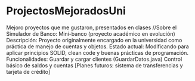 # ProjectosMejoradosUni
Mejoro proyectos que me gustaron, presentados en clases 
//Sobre el Simulador de Banco: 
Mini-banco (proyecto académico en evolución)
Descripción: Proyecto originalmente encargado en la universidad como práctica de manejo de cuentas y objetos.
Estado actual: Modificando para aplicar principios SOLID, clean code y buenas prácticas de programación.
Funcionalidades:
Guardar y cargar clientes (GuardarDatos.java)
Control básico de saldos y cuentas
[Planes futuros: sistema de transferencias y tarjeta de crédito]
